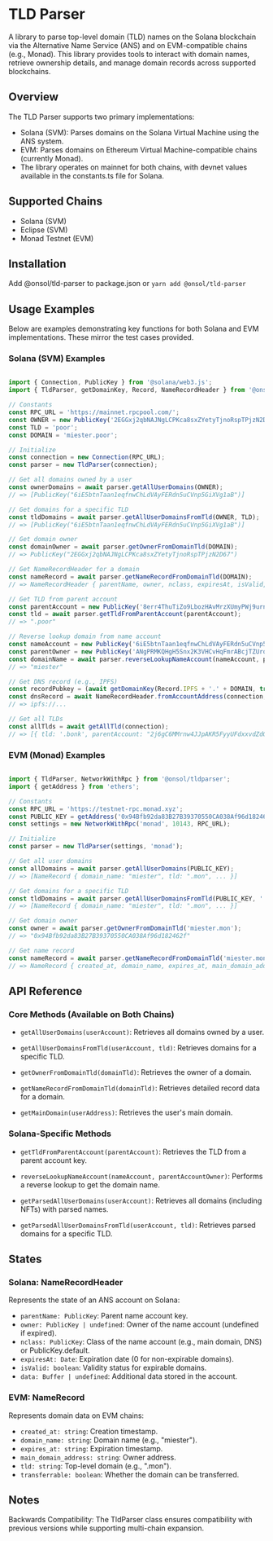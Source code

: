 # TLD Parser
A library to parse top-level domain (TLD) names on the Solana blockchain via the Alternative Name Service (ANS) and on EVM-compatible chains (e.g., Monad). This library provides tools to interact with domain names, retrieve ownership details, and manage domain records across supported blockchains.



## Overview
The TLD Parser supports two primary implementations:
* Solana (SVM): Parses domains on the Solana Virtual Machine using the ANS system.
* EVM: Parses domains on Ethereum Virtual Machine-compatible chains (currently Monad).
* The library operates on mainnet for both chains, with devnet values available in the constants.ts file for Solana.

## Supported Chains
* Solana (SVM)
* Eclipse (SVM)
* Monad Testnet (EVM)

## Installation
Add @onsol/tld-parser to package.json or `yarn add @onsol/tld-parser`

## Usage Examples
Below are examples demonstrating key functions for both Solana and EVM implementations. These mirror the test cases provided.
### Solana (SVM) Examples
```javascript

import { Connection, PublicKey } from '@solana/web3.js';
import { TldParser, getDomainKey, Record, NameRecordHeader } from '@onsol/tldparser';

// Constants
const RPC_URL = 'https://mainnet.rpcpool.com/';
const OWNER = new PublicKey('2EGGxj2qbNAJNgLCPKca8sxZYetyTjnoRspTPjzN2D67');
const TLD = 'poor';
const DOMAIN = 'miester.poor';

// Initialize
const connection = new Connection(RPC_URL);
const parser = new TldParser(connection);

// Get all domains owned by a user
const ownerDomains = await parser.getAllUserDomains(OWNER);
// => [PublicKey("6iE5btnTaan1eqfnwChLdVAyFERdn5uCVnp5GiXVg1aB")]

// Get domains for a specific TLD
const tldDomains = await parser.getAllUserDomainsFromTld(OWNER, TLD);
// => [PublicKey("6iE5btnTaan1eqfnwChLdVAyFERdn5uCVnp5GiXVg1aB")]

// Get domain owner
const domainOwner = await parser.getOwnerFromDomainTld(DOMAIN);
// => PublicKey("2EGGxj2qbNAJNgLCPKca8sxZYetyTjnoRspTPjzN2D67")

// Get NameRecordHeader for a domain
const nameRecord = await parser.getNameRecordFromDomainTld(DOMAIN);
// => NameRecordHeader { parentName, owner, nclass, expiresAt, isValid, data }

// Get TLD from parent account
const parentAccount = new PublicKey('8err4ThuTiZo9LbozHAvMrzXUmyPWj9urnMo38vC6FdQ');
const tld = await parser.getTldFromParentAccount(parentAccount);
// => ".poor"

// Reverse lookup domain from name account
const nameAccount = new PublicKey('6iE5btnTaan1eqfnwChLdVAyFERdn5uCVnp5GiXVg1aB');
const parentOwner = new PublicKey('ANgPRMKQHgH5Snx2K3VHCvHqFmrABcjTZUrqZBzDCtfA');
const domainName = await parser.reverseLookupNameAccount(nameAccount, parentOwner);
// => "miester"

// Get DNS record (e.g., IPFS)
const recordPubkey = (await getDomainKey(Record.IPFS + '.' + DOMAIN, true)).pubkey;
const dnsRecord = await NameRecordHeader.fromAccountAddress(connection, recordPubkey);
// => ipfs://...

// Get all TLDs
const allTlds = await getAllTld(connection);
// => [{ tld: '.bonk', parentAccount: "2j6gC6MMrnw4JJpAKR5FyyUFdxxvdZdG2sg4FrqfyWi5" }, ...]
```
### EVM (Monad) Examples
```javascript

import { TldParser, NetworkWithRpc } from '@onsol/tldparser';
import { getAddress } from 'ethers';

// Constants
const RPC_URL = 'https://testnet-rpc.monad.xyz';
const PUBLIC_KEY = getAddress('0x94Bfb92da83B27B39370550CA038Af96d182462f');
const settings = new NetworkWithRpc('monad', 10143, RPC_URL);

// Initialize
const parser = new TldParser(settings, 'monad');

// Get all user domains
const allDomains = await parser.getAllUserDomains(PUBLIC_KEY);
// => [NameRecord { domain_name: "miester", tld: ".mon", ... }]

// Get domains for a specific TLD
const tldDomains = await parser.getAllUserDomainsFromTld(PUBLIC_KEY, '.mon');
// => [NameRecord { domain_name: "miester", tld: ".mon", ... }]

// Get domain owner
const owner = await parser.getOwnerFromDomainTld('miester.mon');
// => "0x94Bfb92da83B27B39370550CA038Af96d182462f"

// Get name record
const nameRecord = await parser.getNameRecordFromDomainTld('miester.mon');
// => NameRecord { created_at, domain_name, expires_at, main_domain_address, tld, transferrable }
```

## API Reference
### Core Methods (Available on Both Chains)
* `getAllUserDomains(userAccount)`: Retrieves all domains owned by a user.

* `getAllUserDomainsFromTld(userAccount, tld)`: Retrieves domains for a specific TLD.

* `getOwnerFromDomainTld(domainTld)`: Retrieves the owner of a domain.

* `getNameRecordFromDomainTld(domainTld)`: Retrieves detailed record data for a domain.

* `getMainDomain(userAddress)`: Retrieves the user's main domain.

### Solana-Specific Methods
* `getTldFromParentAccount(parentAccount)`: Retrieves the TLD from a parent account key.

* `reverseLookupNameAccount(nameAccount, parentAccountOwner)`: Performs a reverse lookup to get the domain name.

* `getParsedAllUserDomains(userAccount)`: Retrieves all domains (including NFTs) with parsed names.

* `getParsedAllUserDomainsFromTld(userAccount, tld)`: Retrieves parsed domains for a specific TLD.

## States
### Solana: NameRecordHeader
Represents the state of an ANS account on Solana:
* `parentName: PublicKey`: Parent name account key.
* `owner: PublicKey | undefined`: Owner of the name account (undefined if expired).
* `nclass: PublicKey`: Class of the name account (e.g., main domain, DNS) or PublicKey.default.
* `expiresAt: Date`: Expiration date (0 for non-expirable domains).
* `isValid: boolean`: Validity status for expirable domains.
* `data: Buffer | undefined`: Additional data stored in the account.

### EVM: NameRecord
Represents domain data on EVM chains:
* `created_at: string`: Creation timestamp.
* `domain_name: string`: Domain name (e.g., "miester").
* `expires_at: string`: Expiration timestamp.
* `main_domain_address: string`: Owner address.
* `tld: string`: Top-level domain (e.g., ".mon").
* `transferrable: boolean`: Whether the domain can be transferred.

## Notes
Backwards Compatibility: The TldParser class ensures compatibility with previous versions while supporting multi-chain expansion.
